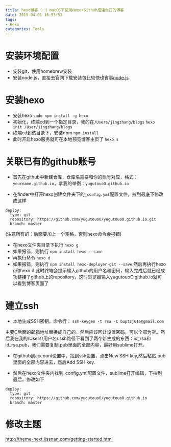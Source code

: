 ```yaml
---
title: hexo博客（一）macOS下使用Hexo+Github搭建自己的博客
date: 2019-04-01 16:53:53
tags: 
- Hexo
categories: Tools
---
```


# 安装环境配置
- 安装git，使用homebrew安装
- 安装node.js，直接去官网下载安装包比较快也省事[node.js](https://nodejs.org/en/)

# 安装hexo
- 安装hexo
`sudo npm install -g hexo`
- 初始化，终端cd到一个指定目录，我的在`/Users/jingzhang/blogs`
`hexo init /User/jingzhang/blogs`
- 终端cd到该目录下，安装npm
`npm install`
- 此时开启hexo服务就可在本地预览博客主页了
`hexo s`

# 关联已有的github账号
- 首先在github中新建仓库，仓库名需要和你的账号对应，格式：`yourname.github.io`，拿我的举例：`yugutouoO.github.io`

- 在finder中打开hexo创建文件夹下的`_config.yml`配置文件，拉到最底下修改成这样
```
deploy:
  type: git
  repository: https://github.com/yugutouoO/yugutouoO.github.io.git
  branch: master
```
(注意所有的：后面要加上一个空格，否则hexo命令会报错)

- 在hexo文件夹目录下执行
`hexo g`
- 如果报错，则执行
`npm install hexo --save`
- 再执行命令
`hexo d`
- 如果报错，则执行
`npm install hexo-deployer-git --save`
然后再执行hexo g和hexo d
此时终端会提示输入github的用户名和密码，输入完成后就已经成功链接了github上的repository，这时浏览器输入yugutouoO.github.io就可以看到博客页面了

# 建立ssh
- 本地生成SSH密钥，命令行：
`ssh-keygen -t rsa -C buptzj615@gmail.com`

主要C后面的邮箱地址替换成自己的。然后应该回让设置密码，可以全部为空。然后我在我的/Users/用户名/.ssh路径下看到了两个新生成的东西：id_rsa和id_rsa.pub，我们需要复制.pub里面的全部内容，最好用sublime打开。

- 在github到account设置中，找到ssh设置，点击New SSH key,然后粘贴.pub里面的全部内容进去，然后Add SSH key.

- 然后在hexo文件夹内找到_config.yml配置文件，sublime打开编辑，下拉到最后，修改如下
```
deploy:
  type: git
  repository: https://github.com/yugutouoO/yugutouoO.github.io
  branch: master
```
# 修改主题
http://theme-next.iissnan.com/getting-started.html


